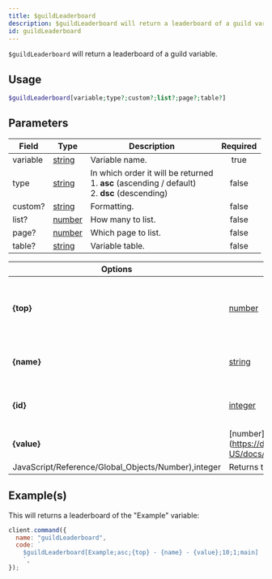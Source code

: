 ```yaml
---
title: $guildLeaderboard
description: $guildLeaderboard will return a leaderboard of a guild variable.
id: guildLeaderboard
---
```


`$guildLeaderboard` will return a leaderboard of a guild variable.

## Usage

```php
$guildLeaderboard[variable;type?;custom?;list?;page?;table?]
```

## Parameters

| Field    | Type                                                                                              | Description                                                                                               | Required |
| -------- | ------------------------------------------------------------------------------------------------- | --------------------------------------------------------------------------------------------------------- | :------: |
| variable | [string](https://developer.mozilla.org/en-US/docs/Web/JavaScript/Reference/Global_Objects/String) | Variable name.                                                                                            |   true   |
| type     | [string](https://developer.mozilla.org/en-US/docs/Web/JavaScript/Reference/Global_Objects/String) | In which order it will be returned <br /> 1. **asc** (ascending / default) <br /> 2. **dsc** (descending) |  false   |
| custom?  | [string](https://developer.mozilla.org/en-US/docs/Web/JavaScript/Reference/Global_Objects/String) | Formatting.                                                                                               |  false   |
| list?    | [number](https://developer.mozilla.org/en-US/docs/Web/JavaScript/Reference/Global_Objects/Number) | How many to list.                                                                                         |  false   |
| page?    | [number](https://developer.mozilla.org/en-US/docs/Web/JavaScript/Reference/Global_Objects/Number) | Which page to list.                                                                                       |  false   |
| table?   | [string](https://developer.mozilla.org/en-US/docs/Web/JavaScript/Reference/Global_Objects/String) | Variable table.                                                                                           |  false   |

| Options                                             | Returns                                                                                             |                                         |
| --------------------------------------------------- | --------------------------------------------------------------------------------------------------- | --------------------------------------- |
| **{top}**                                           | [number](https://developer.mozilla.org/en-US/docs/Web/JavaScript/Reference/Global_Objects/Number)   | Returns the user position of the guild. |
| **{name}**                                          | [string](https://developer.mozilla.org/en-US/docs/Web/JavaScript/Reference/Global_Objects/String)   | Returns the user name.                  |
| **{id}**                                            | [integer](https://developer.mozilla.org/en-US/docs/Web/JavaScript/Reference/Global_Objects/Integer) | Returns the guild ID.                   |
| **{value}**                                         | [number](https://developer.mozilla.org/en-US/docs/Web/                                              |
| JavaScript/Reference/Global_Objects/Number),integer | Returns the variable value.                                                                         |

## Example(s)

This will returns a leaderboard of the "Example" variable:

```javascript
client.command({
  name: "guildLeaderboard",
  code: `
    $guildLeaderboard[Example;asc;{top} - {name} - {value};10;1;main]
    `,
});
```
